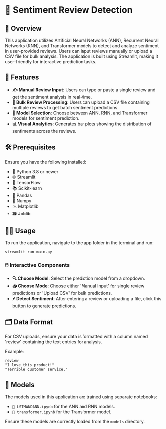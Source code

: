 # 📝 Sentiment Review Detection

## 🌟 Overview
This application utilizes Artificial Neural Networks (ANN), Recurrent Neural Networks (RNN), and Transformer models to detect and analyze sentiment in user-provided reviews. Users can input reviews manually or upload a CSV file for bulk analysis. The application is built using Streamlit, making it user-friendly for interactive prediction tasks.

## 🚀 Features
- **✍️ Manual Review Input**: Users can type or paste a single review and get the sentiment analysis in real-time.
- **📂 Bulk Review Processing**: Users can upload a CSV file containing multiple reviews to get batch sentiment predictions.
- **🔄 Model Selection**: Choose between ANN, RNN, and Transformer models for sentiment prediction.
- **📊 Visual Analytics**: Generates bar plots showing the distribution of sentiments across the reviews.

## 🛠️ Prerequisites
Ensure you have the following installed:
- 🐍 Python 3.8 or newer
- 🌐 Streamlit
- 🧠 TensorFlow
- 📚 Scikit-learn
- 🐼 Pandas
- 🔢 Numpy
- 📉 Matplotlib
- 🗃️ Joblib

## 🏃‍♂️ Usage

To run the application, navigate to the app folder in the terminal and run:

```bash
streamlit run main.py
```

### 🖱️ Interactive Components
- **🔍 Choose Model**: Select the prediction model from a dropdown.
- **📥 Choose Mode**: Choose either 'Manual Input' for single review predictions or 'Upload CSV' for bulk predictions.
- **⚡ Detect Sentiment**: After entering a review or uploading a file, click this button to generate predictions.

## 🗂️ Data Format

For CSV uploads, ensure your data is formatted with a column named 'review' containing the text entries for analysis.

Example:
```csv
review
"I love this product!"
"Terrible customer service."
```

## 🧠 Models

The models used in this application are trained using separate notebooks:
- `📘 LSTMANDANN.ipynb` for the ANN and RNN models.
- `📗 transformer.ipynb` for the Transformer model.

Ensure these models are correctly loaded from the `models` directory.

